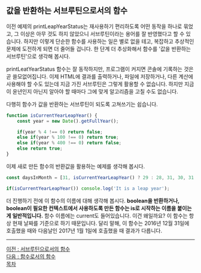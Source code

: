 ## 값을 반환하는 서브루틴으로서의 함수
이전 예제의 printLeapYearStatus는 재사용하기 편리하도록 어떤 동작을 하나로 묶었고, 그 이상은 아무 것도 하지 않았으니 서브루틴이라는 용어를 잘 반영했다고 할 수 있습니다. 하지만 이렇게 단순한 함수를 사용하는 일은 별로 없을 테고, 복잡하고 추상적인 문제에 도전하게 되면 더 줄어들 겁니다. 한 단계 더 추상화해서 함수를 '값을 반환하는 서브루틴'으로 생각해 봅시다.

printLeatYearStatus 함수는 잘 동작하지만, 프로그램이 커지면 콘솔에 기록하는 것은 곧 쓸모없어집니다. 이제 HTML에 결과를 출력하거나, 파일에 저장하거나, 다른 계산에 사용해야 할 수도 있는데 지금 가진 서브루틴은 그렇게 활용할 수 없습니다. 하지만 지금이 윤년인지 아닌지 알아야 할 때마다 그에 맞게 알고리즘을 고칠 수도 없습니다.

다행히 함수가 값을 반환하는 서브루틴이 되도록 고쳐쓰기는 쉽습니다.

```javascript
function isCurrentYearLeapYear() {
    const year = new Date().getFullYear();

    if(year % 4 !== 0) return false;
    else if(year % 100 !== 0) return true;
    else if(year % 400 !== 0) return false;
    else return true;
}
```

이제 새로 만든 함수의 반환값을 활용하는 예제를 생각해 봅시다.

```javascript
const daysInMonth = [31, isCurrentYearLeapYear() ? 29 : 28, 31, 30, 31, 30, 31, 31, 30, 31, 30, 31];

if(isCurrentYearLeapYear()) console.log('It is a leap year');
```

더 진행하기 전에 이 함수의 이름에 대해 생각해 봅시다. <b>boolean을 반환하거나, boolean이 필요한 컨텍스트에서 사용하도록 만든 함수는 is로 시작하는 이름을 붙이는게 일반적입니다.</b> 함수 이름에는 current도 들어있습니다. 이건 왜일까요? 이 함수는 항상 현재 날짜를 기준으로 하기 때문입니다. 달리 말해, 이 함수는 2016년 12월 31일에 호출했을 때와 다음날인 2017년 1월 1일에 호출했을 때 결과가 다릅니다.

***
[이전 : 서브루틴으로서의 함수](13.1.md) <br/>
[다음 : 함수로서의 함수](13.3.md) <br/>
[목차](../progressCheck.md)